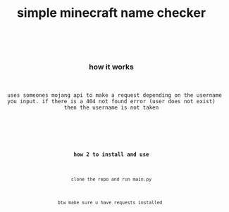 <div align='center'>
<h1>simple minecraft name checker<h1>
<br>
  <h3>how it works</h3>
  
</div>
<br>
<div align="center">
<code>
  uses someones mojang api to make a request depending on the username you input. if there is a 404 not found error (user does not exist) then the username is not taken
<code>
  </div>
<br>
<div align='center'>
  <h3>how 2 to install and use</h3>
  <p>clone the repo and run main.py</p>
  <p>btw make sure u have requests installed </p>
</div>
